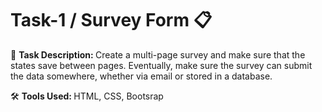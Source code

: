 


<h1> Task-1 / Survey Form 📋 </h1>
<P>📜 <b> Task Description: </b> Create a multi-page survey and make sure that the states save between
pages. Eventually, make sure the survey can submit the data
somewhere, whether via email or stored in a database.</P> 

<p> 🛠 <b> Tools Used: </b> HTML, CSS, Bootsrap</p>
